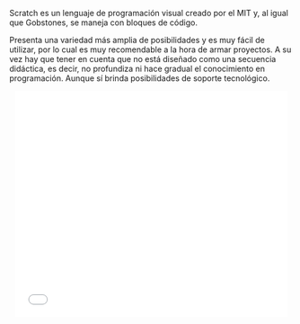Scratch es un lenguaje de programación visual creado por el MIT y, al igual que Gobstones, se maneja con bloques de código.

Presenta una variedad más amplia de posibilidades y es muy fácil de utilizar, por lo cual es muy recomendable a la hora de armar proyectos. 
A su vez hay que tener en cuenta que no está diseñado como una secuencia didáctica, es decir, no profundiza ni hace gradual el conocimiento en programación. Aunque sí brinda posibilidades de soporte tecnológico. 

<div align="center">
<iframe allowtransparency="true" width="485" height="402" src="//scratch.mit.edu/projects/embed/10128515/?autostart=false" frameborder="0" allowfullscreen></iframe>
</div>
